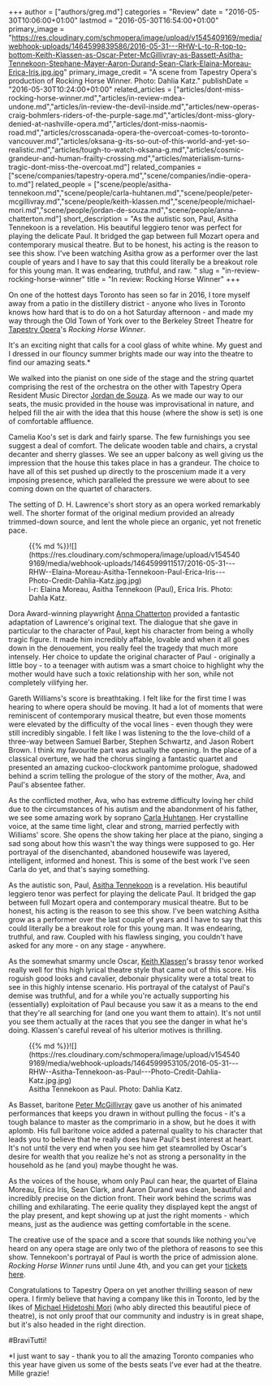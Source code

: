+++
author = ["authors/greg.md"]
categories = "Review"
date = "2016-05-30T10:06:00+01:00"
lastmod = "2016-05-30T16:54:00+01:00"
primary_image = "https://res.cloudinary.com/schmopera/image/upload/v1545409169/media/webhook-uploads/1464599839586/2016-05-31---RHW-L-to-R-top-to-bottom-Keith-Klassen-as-Oscar-Peter-McGillivray-as-Bassett-Asitha-Tennekoon-Stephane-Mayer-Aaron-Durand-Sean-Clark-Elaina-Moreau-Erica-Iris.jpg.jpg"
primary_image_credit = "A scene from Tapestry Opera's production of Rocking Horse Winner. Photo: Dahlia Katz."
publishDate = "2016-05-30T10:24:00+01:00"
related_articles = ["articles/dont-miss-rocking-horse-winner.md","articles/in-review-mdea-undone.md","articles/in-review-the-devil-inside.md","articles/new-operas-craig-bohmlers-riders-of-the-purple-sage.md","articles/dont-miss-glory-denied-at-nashville-opera.md","articles/dont-miss-naomis-road.md","articles/crosscanada-opera-the-overcoat-comes-to-toronto-vancouver.md","articles/oksana-g-its-so-out-of-this-world-and-yet-so-realistic.md","articles/tough-to-watch-oksana-g.md","articles/cosmic-grandeur-and-human-frailty-crossing.md","articles/materialism-turns-tragic-dont-miss-the-overcoat.md"]
related_companies = ["scene/companies/tapestry-opera.md","scene/companies/indie-opera-to.md"]
related_people = ["scene/people/asitha-tennekoon.md","scene/people/carla-huhtanen.md","scene/people/peter-mcgillivray.md","scene/people/keith-klassen.md","scene/people/michael-mori.md","scene/people/jordan-de-souza.md","scene/people/anna-chatterton.md"]
short_description = "As the autistic son, Paul, Asitha Tennekoon is a revelation. His beautiful leggiero tenor was perfect for playing the delicate Paul. It bridged the gap between full Mozart opera and contemporary musical theatre. But to be honest, his acting is the reason to see this show. I&#039;ve been watching Asitha grow as a performer over the last couple of years and I have to say that this could literally be a breakout role for this young man. It was endearing, truthful, and raw. "
slug = "in-review-rocking-horse-winner"
title = "In review: Rocking Horse Winner"
+++

On one of the hottest days Toronto has seen so far in 2016, I tore myself away from a patio in the distillery district - anyone who lives in Toronto knows how hard that is to do on a hot Saturday afternoon - and made my way through the Old Town of York over to the Berkeley Street Theatre for [Tapestry Opera](/scene/companies/tapestry-opera/)'s *Rocking Horse Winner*.

It's an exciting night that calls for a cool glass of white whine. My guest and I dressed in our flouncy summer brights made our way into the theatre to find our amazing seats.\*

We walked into the pianist on one side of the stage and the string quartet comprising the rest of the orchestra on the other with Tapestry Opera Resident Music Director [Jordan de Souza](/at-the-podium-jordan-de-souza/). As we made our way to our seats, the music provided in the house was improvisational in nature, and helped fill the air with the idea that this house (where the show is set) is one of comfortable affluence. 

Camelia Koo's set is dark and fairly sparse. The few furnishings you see suggest a deal of comfort. The delicate wooden table and chairs, a crystal decanter and sherry glasses. We see an upper balcony as well giving us the impression that the house this takes place in has a grandeur. The choice to have all of this set pushed up directly to the proscenium made it a very imposing presence, which paralleled the pressure we were about to see coming down on the quartet of characters. 

The setting of D. H. Lawrence's short story as an opera worked remarkably well. The shorter format of the original medium provided an already trimmed-down source, and lent the whole piece an organic, yet not frenetic pace. 

<figure data-type="image">{{% md %}}![](https://res.cloudinary.com/schmopera/image/upload/v1545409169/media/webhook-uploads/1464599911517/2016-05-31---RHW--Elaina-Moreau-Asitha-Tennekoon-Paul-Erica-Iris---Photo-Credit-Dahlia-Katz.jpg.jpg)
<figcaption>l-r: Elaina Moreau, Asitha Tennekoon (Paul), Erica Iris. Photo: Dahla Katz.</figcaption>
</figure>

Dora Award-winning playwright [Anna Chatterton](/dont-miss-rocking-horse-winner/) provided a fantastic adaptation of Lawrence's original text. The dialogue that she gave in particular to the character of Paul, kept his character from being a wholly tragic figure. It made him incredibly affable, lovable and when it all goes down in the denouement, you really feel the tragedy that much more intensely. Her choice to update the original character of Paul - originally a little boy - to a teenager with autism was a smart choice to highlight why the mother would have such a toxic relationship with her son, while not completely vilifying her.

Gareth Williams's score is breathtaking. I felt like for the first time I was hearing to where opera should be moving. It had a lot of moments that were reminiscent of contemporary musical theatre, but even those moments were elevated by the difficulty of the vocal lines - even though they were still incredibly singable. I felt like I was listening to the the love-child of a three-way between Samuel Barber, Stephen Schwartz, and Jason Robert Brown. I think my favourite part was actually the opening. In the place of a classical overture, we had the chorus singing a fantastic quartet and presented an amazing cuckoo-clockwork pantomime prologue, shadowed behind a scrim telling the prologue of the story of the mother, Ava, and Paul's absentee father.

As the conflicted mother, Ava, who has extreme difficulty loving her child due to the circumstances of his autism and the abandonment of his father, we see some amazing work by soprano [Carla Huhtanen](/scene/people/carla-huhtanen/). Her crystalline voice, at the same time light, clear and strong, married perfectly with Williams' score. She opens the show taking her place at the piano, singing a sad song about how this wasn't the way things were supposed to go. Her portrayal of the disenchanted, abandoned housewife was layered, intelligent, informed and honest. This is some of the best work I've seen Carla do yet, and that's saying something. 

As the autistic son, Paul, [Asitha Tennekoon](/scene/people/asitha-tennekoon/) is a revelation. His beautiful leggiero tenor was perfect for playing the delicate Paul. It bridged the gap between full Mozart opera and contemporary musical theatre. But to be honest, his acting is the reason to see this show. I've been watching Asitha grow as a performer over the last couple of years and I have to say that this could literally be a breakout role for this young man. It was endearing, truthful, and raw. Coupled with his flawless singing, you couldn't have asked for any more - on any stage - anywhere. 

As the somewhat smarmy uncle Oscar, [Keith Klassen](/scene/people/keith-klassen/)'s brassy tenor worked really well for this high lyrical theatre style that came out of this score. His roguish good looks and cavalier, debonair physicality were a total treat to see in this highly intense scenario. His portrayal of the catalyst of Paul's demise was truthful, and for a while you're actually supporting his (essentially) exploitation of Paul because you saw it as a means to the end that they're all searching for (and one you want them to attain). It's not until you see them actually at the races that you see the danger in what he's doing. Klassen's careful reveal of his ulterior motives is thrilling. 

<figure data-type="image">{{% md %}}![](https://res.cloudinary.com/schmopera/image/upload/v1545409169/media/webhook-uploads/1464599953105/2016-05-31---RHW--Asitha-Tennekoon-as-Paul---Photo-Credit-Dahlia-Katz.jpg.jpg)
<figcaption>Asitha Tennekoon as Paul. Photo: Dahlia Katz.</figcaption>
</figure>

As Basset, baritone [Peter McGillivray](/talking-with-singers-peter-mcgillivray/) gave us another of his animated performances that keeps you drawn in without pulling the focus - it's a tough balance to master as the comprimario in a show, but he does it with aplomb. His full baritone voice added a paternal quality to his character that leads you to believe that he really does have Paul's best interest at heart. It's not until the very end when you see him get steamrolled by Oscar's desire for wealth that you realize he's not as strong a personality in the household as he (and you) maybe thought he was. 

As the voices of the house, whom only Paul can hear, the quartet of Elaina Moreau, Erica Iris, Sean Clark, and Aaron Durand was clean, beautiful and incredibly precise on the diction front. Their work behind the scrims was chilling and exhilarating. The eerie quality they displayed kept the angst of the play present, and kept showing up at just the right moments - which means, just as the audience was getting comfortable in the scene.

The creative use of the space and a score that sounds like nothing you've heard on any opera stage are only two of the plethora of reasons to see this show. Tennekoon's portrayal of Paul is worth the price of admission alone. *Rocking Horse Winner* runs until June 4th, and you can get your [tickets here](https://tapestryopera.com/rocking-horse-winner/). 

Congratulations to Tapestry Opera on yet another thrilling season of new opera. I firmly believe that having a company like this in Toronto, led by the likes of [Michael Hidetoshi Mori](/scene/people/michael-mori/) (who ably directed this beautiful piece of theatre), is not only proof that our community and industry is in great shape, but it's also headed in the right direction. 

\#BraviTutti!

\*I just want to say - thank you to all the amazing Toronto companies who this year have given us some of the bests seats I've ever had at the theatre. Mille grazie!
